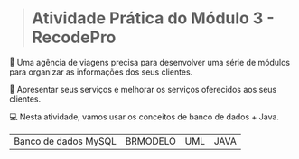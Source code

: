> # Atividade Prática do Módulo 3 - RecodePro

🛫  Uma agência de viagens precisa para desenvolver uma série de módulos para organizar as informações dos seus clientes.

🛅  Apresentar seus serviços e melhorar os serviços oferecidos aos seus clientes. 

💻  Nesta atividade, vamos usar os conceitos de banco de dados + Java.
      
<table>
  <tr>
    <td>Banco de dados MySQL</td>
    <td>BRMODELO</td> 
    <td>UML</td>
    <td>JAVA</td>
  </tr>
</table>
